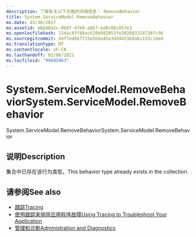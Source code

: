 ```yaml
---
description: 了解有关以下方面的详细信息： RemoveBehavior
title: System.ServiceModel.RemoveBehavior
ms.date: 03/30/2017
ms.assetid: bb64042c-0b07-47b9-a8b7-bd0c06c057e3
ms.openlocfilehash: 11dac8ff89ac620b982053fe202683324736fc96
ms.sourcegitcommit: ddf7edb67715a5b9a45e3dd44536dabc153c1de0
ms.translationtype: MT
ms.contentlocale: zh-CN
ms.lasthandoff: 02/06/2021
ms.locfileid: "99685863"
---
```

# <a name="systemservicemodelremovebehavior"></a><span data-ttu-id="22dde-103">System.ServiceModel.RemoveBehavior</span><span class="sxs-lookup"><span data-stu-id="22dde-103">System.ServiceModel.RemoveBehavior</span></span>

<span data-ttu-id="22dde-104">System.ServiceModel.RemoveBehavior</span><span class="sxs-lookup"><span data-stu-id="22dde-104">System.ServiceModel.RemoveBehavior</span></span>  
  
## <a name="description"></a><span data-ttu-id="22dde-105">说明</span><span class="sxs-lookup"><span data-stu-id="22dde-105">Description</span></span>  

 <span data-ttu-id="22dde-106">集合中已存在该行为类型。</span><span class="sxs-lookup"><span data-stu-id="22dde-106">This behavior type already exists in the collection.</span></span>  
  
## <a name="see-also"></a><span data-ttu-id="22dde-107">请参阅</span><span class="sxs-lookup"><span data-stu-id="22dde-107">See also</span></span>

- [<span data-ttu-id="22dde-108">跟踪</span><span class="sxs-lookup"><span data-stu-id="22dde-108">Tracing</span></span>](index.md)
- [<span data-ttu-id="22dde-109">使用跟踪来排除应用程序故障</span><span class="sxs-lookup"><span data-stu-id="22dde-109">Using Tracing to Troubleshoot Your Application</span></span>](using-tracing-to-troubleshoot-your-application.md)
- [<span data-ttu-id="22dde-110">管理和诊断</span><span class="sxs-lookup"><span data-stu-id="22dde-110">Administration and Diagnostics</span></span>](../index.md)
